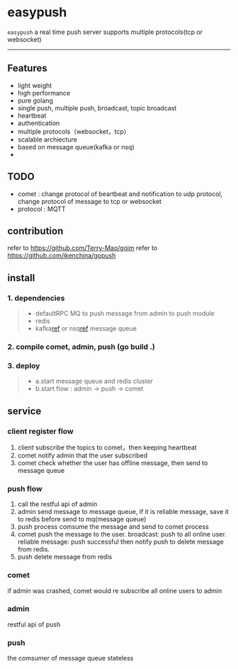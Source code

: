 easypush
=============================
`easypush` a real time push server 
supports multiple protocols(tcp or websocket)


--------------------------------

## Features
 * light weight
 * high performance
 * pure golang
 * single push, multiple push, broadcast, topic broadcast
 * heartbeat
 * authentication
 * multiple protocols（websocket，tcp）
 * scalable archiecture
 * based on message queue(kafka or nsq)
 * 

## TODO
 * comet : change protocol of beartbeat and notification to udp protocol, change protocol of message to tcp or websocket
 * protocol : MQTT

## contribution
refer to https://github.com/Terry-Mao/goim
refer to https://github.com/ikenchina/gopush

## install
### 1. dependencies
> * defaultRPC MQ to push message from admin to push module
> * redis
> * kafka[ref](http://kafka.apache.org/documentation.html#quickstart) or nsq[ref](http://nsq.io/overview/design.html) message queue

### 2. compile comet, admin, push (go build .)

### 3. deploy
> * a.start message queue and redis cluster
> * b.start flow : admin -> push -> comet

## service
### client register flow
1. client subscribe the topics to comet，then keeping heartbeat
2. comet notify admin that the user subscribed
3. comet check whether the user has offline message, then send to message queue

### push flow
1. call the restful api of admin
2. admin send message to message queue, if it is reliable message, save it to redis before send to mq(message queue)
3. push process comsume the message and send to comet process
4. comet push the message to the user. broadcast: push to all online user. reliable message: push successful then notify push to delete message from redis.
5. push delete message from redis


### comet
if admin was crashed, comet would re subscribe all online users to admin 

### admin
restful api of push 

### push
the comsumer of message queue
stateless


